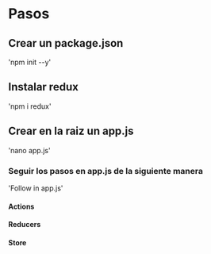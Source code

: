 # Pasos

## Crear un package.json

'npm init --y'

## Instalar redux

'npm i redux'

## Crear en la raiz un app.js

'nano app.js'

### Seguir los pasos en app.js de la siguiente manera

'Follow in app.js'

#### Actions

#### Reducers

#### Store
